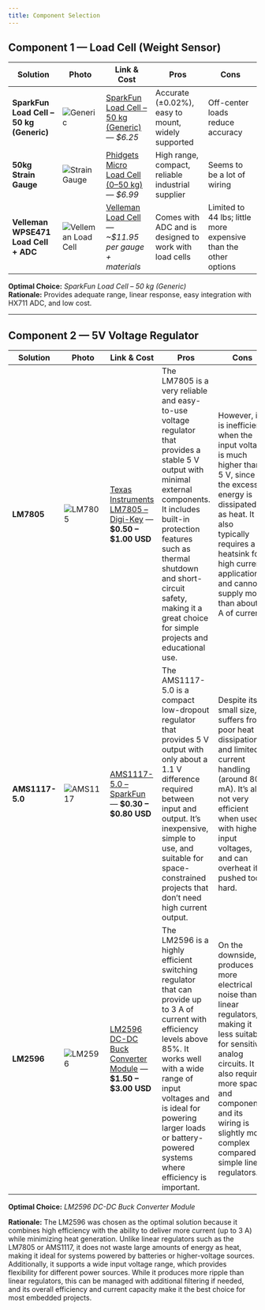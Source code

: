 ```yaml
---
title: Component Selection
---
```


## Component 1 — Load Cell (Weight Sensor)

| **Solution** | **Photo** | **Link & Cost** | **Pros** | **Cons** |
|---------------|------------|------------------|-----------|-----------|
| **SparkFun Load Cell – 50 kg (Generic)** | ![Generic](https://www.sparkfun.com/media/catalog/product/cache/a793f13fd3d678cea13d28206895ba0c/1/0/10245-01a.jpg) | [SparkFun Load Cell – 50 kg (Generic)](https://www.sparkfun.com/products/14727](https://www.sparkfun.com/load-sensor-50kg-generic.html)) — *$6.25* | Accurate (±0.02%), easy to mount, widely supported | Off-center loads reduce accuracy |
| **50kg Strain Gauge** | ![Strain Gauge](https://i.ebayimg.com/images/g/x~oAAOSw79Vm86qD/s-l1600.webp) | [Phidgets Micro Load Cell (0–50 kg)](https://www.ebay.com/itm/286077381781) — *$6.99* | High range, compact, reliable industrial supplier | Seems to be a lot of wiring |
| **Velleman WPSE471 Load Cell + ADC** | ![Velleman Load Cell](https://mm.digikey.com/Volume0/opasdata/d220001/derivates/1/008/957/MFG_WPSE471_sml%28200x200%29.jpg) | [Velleman Load Cell](https://www.digikey.com/en/products/detail/velleman/WPSE471/25965862) — *~$11.95 per gauge + materials* | Comes with ADC and is designed to work with load cells | Limited to 44 lbs; little more expensive than the other options |

**Optimal Choice:** *SparkFun Load Cell – 50 kg (Generic)*  
**Rationale:** Provides adequate range, linear response, easy integration with HX711 ADC, and low cost.

---

## Component 2 — 5V Voltage Regulator

| **Solution** | **Photo** | **Link & Cost** | **Pros** | **Cons** |
|---------------|------------|------------------|-----------|-----------|
| **LM7805** | ![LM7805](https://mm.digikey.com/Volume0/opasdata/d220001/derivates/1/010/207/638/1N5229BFS_sml.jpg) | [Texas Instruments LM7805 – Digi-Key](https://www.digikey.com/en/products/detail/texas-instruments/LM7805CT-NOPB/458603) — **$0.50 – $1.00 USD** | The LM7805 is a very reliable and easy-to-use voltage regulator that provides a stable 5 V output with minimal external components. It includes built-in protection features such as thermal shutdown and short-circuit safety, making it a great choice for simple projects and educational use. | However, it is inefficient when the input voltage is much higher than 5 V, since the excess energy is dissipated as heat. It also typically requires a heatsink for high current applications and cannot supply more than about 1 A of current. |
| **AMS1117-5.0** | ![AMS1117](https://mm.digikey.com/Volume0/opasdata/d220001/derivates/1/003/227/499/MFG_5272_AMS1117-5.0_primary_sml%28200x200%29.jpg) | [AMS1117-5.0 – SparkFun](https://www.digikey.com/en/products/detail/evvo/AMS1117-5-0/24370130) — **$0.30 – $0.80 USD** | The AMS1117-5.0 is a compact low-dropout regulator that provides 5 V output with only about a 1.1 V difference required between input and output. It’s inexpensive, simple to use, and suitable for space-constrained projects that don’t need high current output. | Despite its small size, it suffers from poor heat dissipation and limited current handling (around 800 mA). It’s also not very efficient when used with higher input voltages, and can overheat if pushed too hard. |
| **LM2596** | ![LM2596](https://i.ebayimg.com/images/g/r6EAAOSww-1k6F9U/s-l1600.webp) | [LM2596 DC-DC Buck Converter Module](https://www.ti.com/lit/ds/symlink/lm2596.pdf) — **$1.50 – $3.00 USD** | The LM2596 is a highly efficient switching regulator that can provide up to 3 A of current with efficiency levels above 85%. It works well with a wide range of input voltages and is ideal for powering larger loads or battery-powered systems where efficiency is important. | On the downside, it produces more electrical noise than linear regulators, making it less suitable for sensitive analog circuits. It also requires more space and components, and its wiring is slightly more complex compared to simple linear regulators. |

**Optimal Choice:** *LM2596 DC-DC Buck Converter Module*

**Rationale:** The LM2596 was chosen as the optimal solution because it combines high efficiency with the ability to deliver more current (up to 3 A) while minimizing heat generation. Unlike linear regulators such as the LM7805 or AMS1117, it does not waste large amounts of energy as heat, making it ideal for systems powered by batteries or higher-voltage sources. Additionally, it supports a wide input voltage range, which provides flexibility for different power sources. While it produces more ripple than linear regulators, this can be managed with additional filtering if needed, and its overall efficiency and current capacity make it the best choice for most embedded projects.
